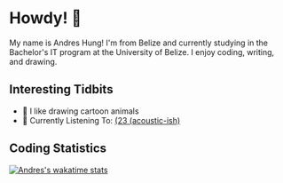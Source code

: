# Howdy! 🦘

My name is Andres Hung! I'm from Belize and currently studying in the Bachelor's IT program at the University of Belize. I enjoy coding, writing, and drawing.

## Interesting Tidbits

- 🦊 I like drawing cartoon animals
- 🎵 Currently Listening To: [(23 (acoustic-ish)](https://youtu.be/Am2Ez7-4KMw?si=ohE-KRGtKO78WUsL)

## Coding Statistics

[![Andres's wakatime stats](https://github-readme-stats.vercel.app/api/wakatime?username=andreshungbz&layout=compact&langs_count=8)](https://wakatime.com/@andreshungbz)
